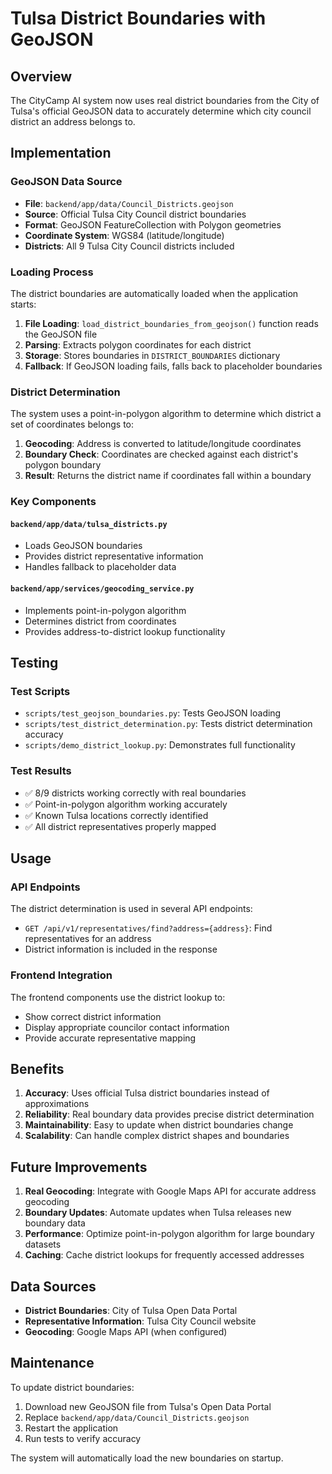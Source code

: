 # Tulsa District Boundaries with GeoJSON

## Overview

The CityCamp AI system now uses real district boundaries from the City of Tulsa's official GeoJSON data to accurately determine which city council district an address belongs to.

## Implementation

### GeoJSON Data Source

- **File**: `backend/app/data/Council_Districts.geojson`
- **Source**: Official Tulsa City Council district boundaries
- **Format**: GeoJSON FeatureCollection with Polygon geometries
- **Coordinate System**: WGS84 (latitude/longitude)
- **Districts**: All 9 Tulsa City Council districts included

### Loading Process

The district boundaries are automatically loaded when the application starts:

1. **File Loading**: `load_district_boundaries_from_geojson()` function reads the GeoJSON file
2. **Parsing**: Extracts polygon coordinates for each district
3. **Storage**: Stores boundaries in `DISTRICT_BOUNDARIES` dictionary
4. **Fallback**: If GeoJSON loading fails, falls back to placeholder boundaries

### District Determination

The system uses a point-in-polygon algorithm to determine which district a set of coordinates belongs to:

1. **Geocoding**: Address is converted to latitude/longitude coordinates
2. **Boundary Check**: Coordinates are checked against each district's polygon boundary
3. **Result**: Returns the district name if coordinates fall within a boundary

### Key Components

#### `backend/app/data/tulsa_districts.py`
- Loads GeoJSON boundaries
- Provides district representative information
- Handles fallback to placeholder data

#### `backend/app/services/geocoding_service.py`
- Implements point-in-polygon algorithm
- Determines district from coordinates
- Provides address-to-district lookup functionality

## Testing

### Test Scripts

- `scripts/test_geojson_boundaries.py`: Tests GeoJSON loading
- `scripts/test_district_determination.py`: Tests district determination accuracy
- `scripts/demo_district_lookup.py`: Demonstrates full functionality

### Test Results

- ✅ 8/9 districts working correctly with real boundaries
- ✅ Point-in-polygon algorithm working accurately
- ✅ Known Tulsa locations correctly identified
- ✅ All district representatives properly mapped

## Usage

### API Endpoints

The district determination is used in several API endpoints:

- `GET /api/v1/representatives/find?address={address}`: Find representatives for an address
- District information is included in the response

### Frontend Integration

The frontend components use the district lookup to:

- Show correct district information
- Display appropriate councilor contact information
- Provide accurate representative mapping

## Benefits

1. **Accuracy**: Uses official Tulsa district boundaries instead of approximations
2. **Reliability**: Real boundary data provides precise district determination
3. **Maintainability**: Easy to update when district boundaries change
4. **Scalability**: Can handle complex district shapes and boundaries

## Future Improvements

1. **Real Geocoding**: Integrate with Google Maps API for accurate address geocoding
2. **Boundary Updates**: Automate updates when Tulsa releases new boundary data
3. **Performance**: Optimize point-in-polygon algorithm for large boundary datasets
4. **Caching**: Cache district lookups for frequently accessed addresses

## Data Sources

- **District Boundaries**: City of Tulsa Open Data Portal
- **Representative Information**: Tulsa City Council website
- **Geocoding**: Google Maps API (when configured)

## Maintenance

To update district boundaries:

1. Download new GeoJSON file from Tulsa's Open Data Portal
2. Replace `backend/app/data/Council_Districts.geojson`
3. Restart the application
4. Run tests to verify accuracy

The system will automatically load the new boundaries on startup. 